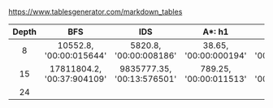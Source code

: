 https://www.tablesgenerator.com/markdown_tables

| Depth |            BFS             |            IDS             |        A\*: h1         |        A\*: h2        |        A\*: h3        |
| :---: | :------------------------: | :------------------------: | :--------------------: | :-------------------: | :-------------------: |
|   8   |  10552.8, '00:00:015644'   |   5820.8, '00:00:008186'   | 38.65, '00:00:000194'  | 35.2, '00:00:000245'  | 34.8, '00:00:000275'  |
|  15   | 17811804.2, '00:37:904109' | 9835777.35, '00:13:576501' | 789.25, '00:00:011513' | 263.6, '00:00:002729' | 262.8, '00:00:002939' |
|  24   |                            |                            |                        |                       |                       |

